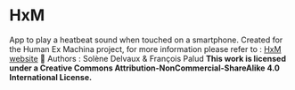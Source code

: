 # HxM
App to play a heatbeat sound when touched on a smartphone.
Created for the Human Ex Machina project, for more information please refer to : [HxM website](https://uxmidelvaux.wixsite.com/website) :robot:
Authors : Solène Delvaux & François Palud
**This work is licensed under a Creative Commons Attribution-NonCommercial-ShareAlike 4.0 International License.**
